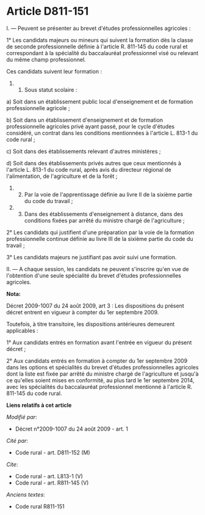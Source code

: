 # Article D811-151

I. ― Peuvent se présenter au brevet d'études professionnelles agricoles : 

1° Les candidats majeurs ou mineurs qui suivent la formation dès la classe de seconde professionnelle définie à l'article R.
811-145 du code rural et correspondant à la spécialité du baccalauréat professionnel visé ou relevant du même champ
professionnel. 

Ces candidats suivent leur formation : 

1. 1. Sous statut scolaire : 

a) Soit dans un établissement public local d'enseignement et de formation professionnelle agricole ; 

b) Soit dans un établissement d'enseignement et de formation professionnelle agricoles privé ayant passé, pour le cycle
d'études considéré, un contrat dans les conditions mentionnées à l'article L. 813-1 du code rural ; 

c) Soit dans des établissements relevant d'autres ministères ; 

d) Soit dans des établissements privés autres que ceux mentionnés à l'article L. 813-1 du code rural, après avis du directeur
régional de l'alimentation, de l'agriculture et de la forêt ; 

1. 2. Par la voie de l'apprentissage définie au livre II de la sixième partie du code du travail ; 

1. 3. Dans des établissements d'enseignement à distance, dans des conditions fixées par arrêté du ministre chargé de
l'agriculture ; 

2° Les candidats qui justifient d'une préparation par la voie de la formation professionnelle continue définie au livre III
de la sixième partie du code du travail ; 

3° Les candidats majeurs ne justifiant pas avoir suivi une formation. 

II. ― A chaque session, les candidats ne peuvent s'inscrire qu'en vue de l'obtention d'une seule spécialité du brevet
d'études professionnelles agricoles.

**Nota:**

Décret 2009-1007 du 24 août 2009, art 3 : Les dispositions du présent décret entrent en vigueur à compter du 1er septembre
2009.

Toutefois, à titre transitoire, les dispositions antérieures demeurent applicables :

1° Aux candidats entrés en formation avant l'entrée en vigueur du présent décret ;

2° Aux candidats entrés en formation à compter du 1er septembre 2009 dans les options et spécialités du brevet d'études
professionnelles agricoles dont la liste est fixée par arrêté du ministre chargé de l'agriculture et jusqu'à ce qu'elles
soient mises en conformité, au plus tard le 1er septembre 2014, avec les spécialités du baccalauréat professionnel mentionné
à l'article R. 811-145 du code rural.

**Liens relatifs à cet article**

_Modifié par_:

  - Décret n°2009-1007 du 24 août 2009 - art. 1

_Cité par_:

  - Code rural - art. D811-152 (M)

_Cite_:

  - Code rural - art. L813-1 (V)
  - Code rural - art. R811-145 (V)

_Anciens textes_:

  - Code rural R811-151
